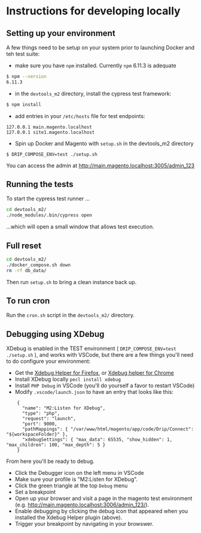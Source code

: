 # Instructions for developing locally

## Setting up your environment

A few things need to be setup on your system prior to launching Docker and teh test suite:
 - make sure you have `npm` installed. Currently `npm` 6.11.3 is adequate
```bash
$ npm --version
6.11.3
```
 - in the `devtools_m2` directory, install the cypress test framework:
```bash
$ npm install
```
 - add entries in your `/etc/hosts` file for test endpoints:
```
127.0.0.1 main.magento.localhost
127.0.0.1 site1.magento.localhost
```
 - Spin up Docker and Magento with `setup.sh` in the devtools_m2 directory
 ```aidl
$ DRIP_COMPOSE_ENV=test ./setup.sh
```

You can access the admin at http://main.magento.localhost:3005/admin_123

## Running the tests

To start the cypress test runner ...

```bash
cd devtools_m2/
./node_modules/.bin/cypress open
```

...which will open a small window that allows test execution.

## Full reset

```bash
cd devtools_m2/
./docker_compose.sh down
rm -rf db_data/
```

Then run `setup.sh` to bring a clean instance back up.

## To run cron

Run the `cron.sh` script in the `devtools_m2/` directory.

## Debugging using XDebug

XDebug is enabled in the TEST environment ( `DRIP_COMPOSE_ENV=test ./setup.sh` ), and works with VSCode, but there are a few things you'll need to do configure your environment:

- Get the [Xdebug Helper for Firefox](https://addons.mozilla.org/en-US/firefox/addon/xdebug-helper-for-firefox/), or [Xdebug helper for Chrome](https://chrome.google.com/extensions/detail/eadndfjplgieldjbigjakmdgkmoaaaoc)
- Install XDebug locally `pecl install xdebug`
- Install `PHP Debug` in VSCode  (you'll do yourself a favor to restart VSCode)
- Modify `.vscode/launch.json` to have an entry that looks like this:
```
    {
      "name": "M2:Listen for XDebug",
      "type": "php",
      "request": "launch",
      "port": 9000,
      "pathMappings": { "/var/www/html/magento/app/code/Drip/Connect": "${workspaceFolder}" },
      "xdebugSettings": { "max_data": 65535, "show_hidden": 1, "max_children": 100, "max_depth": 5 }
    }
```

From here you'll be ready to debug.
- Click the Debugger icon on the left menu in VSCode
- Make sure your profile is "M2:Listen for XDebug".
- Click the green triangle at the top `Debug` menu
- Set a breakpoint
- Open up your browser and visit a page in the magento test environment (e.g. http://main.magento.localhost:3006/admin_123/).
- Enable debugging by clicking the debug icon that appeared when you installed the Xdebug Helper plugin (above).
- Trigger your breakpoint by navigating in your browswer.
